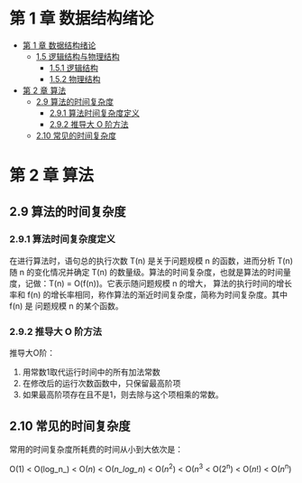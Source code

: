 # 第 1 章 数据结构绪论

<!-- TOC -->

- [第 1 章 数据结构绪论](#第-1-章-数据结构绪论)
  - [1.5 逻辑结构与物理结构](#15-逻辑结构与物理结构)
    - [1.5.1 逻辑结构](#151-逻辑结构)
    - [1.5.2 物理结构](#152-物理结构)
- [第 2 章 算法](#第-2-章-算法)
  - [2.9 算法的时间复杂度](#29-算法的时间复杂度)
    - [2.9.1 算法时间复杂度定义](#291-算法时间复杂度定义)
    - [2.9.2 推导大 O 阶方法](#292-推导大-o-阶方法)
  - [2.10 常见的时间复杂度](#210-常见的时间复杂度)

<!-- /TOC -->




# 第 2 章 算法

## 2.9 算法的时间复杂度

### 2.9.1 算法时间复杂度定义

在进行算法时，语句总的执行次数 T(n) 是关于问题规模 n 的函数，进而分析 T(n) 随 n 的变化情况并确定 T(n)
的数量级。算法的时间复杂度，也就是算法的时间量度，记做：T(n) = O(f(n))。它表示随问题规模 n 的增大，
算法的执行时间的增长率和 f(n) 的增长率相同，称作算法的渐近时间复杂度，简称为时间复杂度。其中 f(n) 是
问题规模 n 的某个函数。      

### 2.9.2 推导大 O 阶方法

推导大O阶：    

1. 用常数1取代运行时间中的所有加法常数
2. 在修改后的运行次数函数中，只保留最高阶项
3. 如果最高阶项存在且不是1，则去除与这个项相乘的常数。    

## 2.10 常见的时间复杂度

常用的时间复杂度所耗费的时间从小到大依次是：    

O(1) < O(log_n_) < O(_n_) < O(_n_log_n_) < O(_n_<sup>2</sup>) < O(_n_<sup>3</sup> <
O(2<sup>n</sup>) < O(_n_!) < O(_n_<sup>n</sup>)      

